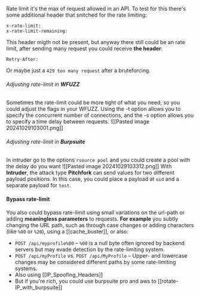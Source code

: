 Rate limit it's the max of request allowed in an API.
To test for this there's some additional header that snitched for the rate limiting:
```
x-rate-limit:
x-rate-limit-remaining:
```
This header migth not be present, but anyway there still could be an rate limit, after sending many request you could receive **the header**:
```
Retry-After:
```
Or maybe just a `429 too many request` after a bruteforcing.
###### Adjusting rate-limit in **WFUZZ**
Sometimes the rate-limit could be more tight of what you need, so you could adjust the flags in your WFUZZ. Using the -t option allows you to specify the concurrent number of connections, and the -s option allows you to specify a time delay between requests.
![[Pasted image 20241029103001.png]]

###### Adjusting rate-limit in **Burpsuite**
In intruder go to the options `rsource pool` and you could create a pool with the delay do you want
![[Pasted image 20241029103312.png]]
With **Intruder**, the attack type **Pitchfork** can send values for two different payload positions. In this case, you could place a payload at `uid` and a separate payload for `test`.

#### Bypass rate-limit
You also could bypass rate-limit using small variations on the url-path or adding **meaningless parameters** to requests. **For example** you subtly changing the URL path, such as through case changes or adding characters (like `%00` or `%20`), using a [[cache_buster]], or also:
- `POST /api/myprofile%00` – `%00` is a null byte often ignored by backend servers but may evade detection by the rate-limiting system.
- `POST /api/myProfile` vs. `POST /api/MyProfile` – Upper- and lowercase changes may be considered different paths by some rate-limiting systems. 
- Also using [[IP_Spoofing_Headers]]
- But if you're rich, you could use burpsuite pro and aws to [[rotate-IP_with_burpsuite]]